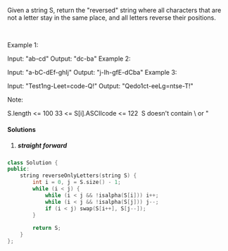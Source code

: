 Given a string S, return the "reversed" string where all characters that are not a letter stay in the same place, and all letters reverse their positions.

 

Example 1:

Input: "ab-cd"
Output: "dc-ba"
Example 2:

Input: "a-bC-dEf-ghIj"
Output: "j-Ih-gfE-dCba"
Example 3:

Input: "Test1ng-Leet=code-Q!"
Output: "Qedo1ct-eeLg=ntse-T!"
 

Note:

S.length <= 100
33 <= S[i].ASCIIcode <= 122 
S doesn't contain \ or "

#### Solutions

1. ##### straight forward

```c++
class Solution {
public:
    string reverseOnlyLetters(string S) {
        int i = 0, j = S.size() - 1;
        while (i < j) {
            while (i < j && !isalpha(S[i])) i++;
            while (i < j && !isalpha(S[j])) j--;
            if (i < j) swap(S[i++], S[j--]);
        }
        
        return S;
    }
};
```